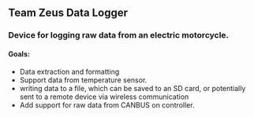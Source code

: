 ## Team Zeus Data Logger
### Device for logging raw data from an electric motorcycle.
#### Goals:
  - Data extraction and formatting
  - Support data from temperature sensor.
  - writing data to a file, which can be saved to an SD card, or potentially sent to a remote device via wireless communication
  - Add support for raw data from CANBUS on controller. 
